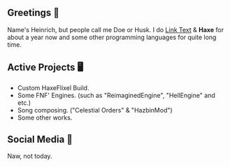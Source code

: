 ## Greetings 👋

Name's Heinrich, but people call me Doe or Husk.
I do [Link Text](https://github.com/HaxeFlixel "HaxeFlixel") & **Haxe** for about a year now and some other programming languages for quite long time.

## Active Projects 🖥️
- Custom HaxeFlixel Build.
- Some FNF' Engines. (such as "ReimaginedEngine", "HellEngine" and etc.)
- Song composing. ("Celestial Orders" & "HazbinMod")
- Some other works.

## Social Media 🔎
Naw, not today.
<!--
**hxida/hxida** is a ✨ _special_ ✨ repository because its `README.md` (this file) appears on your GitHub profile.

Here are some ideas to get you started:

- 🔭 I’m currently working on ...
- 🌱 I’m currently learning ...
- 👯 I’m looking to collaborate on ...
- 🤔 I’m looking for help with ...
- 💬 Ask me about ...
- 📫 How to reach me: ...
- 😄 Pronouns: ...
- ⚡ Fun fact: ...
-->
